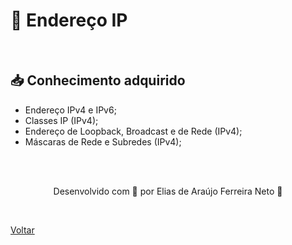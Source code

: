 <h1>📍 Endereço IP</h1>

<br>

<h2> 📥 Conhecimento adquirido </h2>

- Endereço IPv4 e IPv6;
- Classes IP (IPv4);
- Endereço de Loopback, Broadcast e de Rede (IPv4);
- Máscaras de Rede e Subredes (IPv4);


<br><br>

<p align="center"> Desenvolvido com 💜 por Elias de Araújo Ferreira Neto 👋 <p>

<br>

<a href="./stage01.md">Voltar</a>